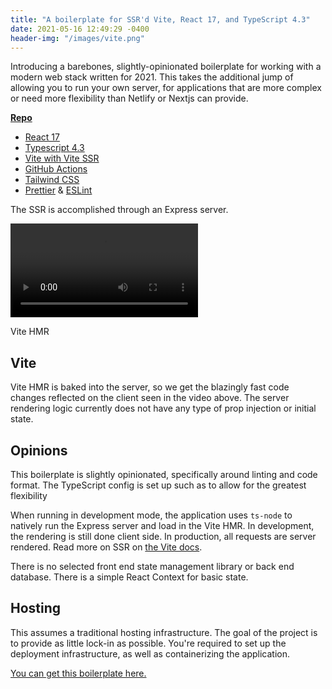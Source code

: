 ```yaml
---
title: "A boilerplate for SSR'd Vite, React 17, and TypeScript 4.3"
date: 2021-05-16 12:49:29 -0400
header-img: "/images/vite.png"
---
```


Introducing a barebones, slightly-opinionated boilerplate for working with a modern web stack written for 2021. This takes the additional jump of allowing you to run your own server, for applications that are more complex or need more flexibility than Netlify or Nextjs can provide.

**[Repo](https://github.com/jonluca/vite-typescript-ssr-react)**

- [React 17](https://reactjs.org/blog/2020/10/20/react-v17.html)
- [Typescript 4.3](https://devblogs.microsoft.com/typescript/announcing-typescript-4-3-rc/)
- [Vite with Vite SSR](https://vitejs.dev/guide/ssr.html)
- [GitHub Actions](https://github.com/features/actions)
- [Tailwind CSS](https://tailwindui.com/)
- [Prettier](https://prettier.io/) & [ESLint](https://eslint.org/)

The SSR is accomplished through an Express server.

<video class="centered-image" controls autoplay loop>
    <source src="/images/vite.mp4" type="video/mp4">
    Your browser does not support the video tag.
</video>
<p class="footnote">Vite HMR</p>

## Vite

Vite HMR is baked into the server, so we get the blazingly fast code changes reflected on the client seen in the video above. The server rendering logic currently does not have any type of prop injection or initial state.

## Opinions

This boilerplate is slightly opinionated, specifically around linting and code format. The TypeScript config is set up such as to allow for the greatest flexibility

When running in development mode, the application uses `ts-node` to natively run the Express server and load in the Vite HMR. In development, the rendering is still done client side. In production, all requests are server rendered. Read more on SSR on [the Vite docs](https://vitejs.dev/guide/ssr.html).

There is no selected front end state management library or back end database. There is a simple React Context for basic state.

## Hosting

This assumes a traditional hosting infrastructure. The goal of the project is to provide as little lock-in as possible. You're required to set up the deployment infrastructure, as well as containerizing the application.

[You can get this boilerplate here.](https://github.com/jonluca/vite-typescript-ssr-react)
